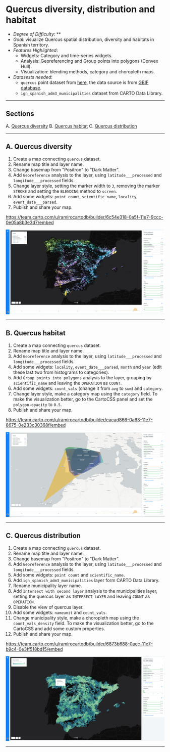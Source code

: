 # Quercus diversity, distribution and habitat

* *Degree of Difficulty*: **
* *Goal*: visualize Quercus spatial distribution, diversity and habitats in Spanish territory.
* *Features Highlighted*:
  * Widgets: Category and time-series widgets.
  * Analysis: Georeferencing and Group points into polygons (Convex Hull).
  * Visualization: blending methods, category  and choropleth maps.
* *Datasests needed*:
  * `quercus` point dataset from [here](https://team.carto.com/u/builder-demo/tables/quercus/public), the data source is from [GBIF database](http://datos.gbif.es/).
  * `ign_spanish_adm3_municipalities` dataset from CARTO Data Library.

<hr>

## Sections

A. [Quercus diversity](#diversity)
B. [Quercus habitat](#habitat)
C. [Quercus distribution](#distribution)

<hr>

## A. Quercus diversity <a name="diversity"></a> 

1. Create a map connecting `quercus` dataset.
2. Rename map title and layer name.
3. Change basemap from "Positron" to "Dark Matter".
4. Add `Georeference` analysis to the layer, using `latitude___processed` and `longitude___processed` fields.
5. Change layer style, setting the marker width to `3`, removing the marker `STROKE` and setting the `BLENDING` method to `screen`.
6. Add some widgets: `point count`, `scientific_name`, `locality`, `event_date___parsed`.
7. Publish and share your map.

https://team.carto.com/u/ramirocartodb/builder/6c54e318-0a5f-11e7-9ccc-0e05a8b3e3d7/embed

![diversity](imgs/quercus/diversity.png)

<hr>

## B. Quercus habitat <a name="habitat"></a> 

1. Create a map connecting `quercus` dataset.
2. Rename map title and layer name.
3. Add `Georeference` analysis to the layer, using `latitude___processed` and `longitude___processed` fields.
4. Add some widgets: `locality`, `event_date___parsed`, `month` and `year` (edit these last two from histograms to categories).
5. Add `Group points into polygons` analysis to the layer, grouping by `scientific_name` and leaving the `OPERATION` as `COUNT`.
6. Add some widgets: `count_vals` (change it from `avg` to `sum`) and `category`.
7. Change layer style, make a category map using the `category` field. To make the visualization better, go to the CartoCSS panel and set the `polygon-opacity` to `0.5`.
8. Publish and share your map.

https://team.carto.com/u/ramirocartodb/builder/eacad866-0a63-11e7-8675-0e233c30368f/embed

![habitat](imgs/quercus/habitat.png)

<hr>

## C. Quercus distribution <a name="distribution"></a> 

1. Create a map connecting `quercus` dataset.
2. Rename map title and layer name.
3. Change basemap from "Positron" to "Dark Matter".
4. Add `Georeference` analysis to the layer, using `latitude___processed` and `longitude___processed` fields.
5. Add some widgets: `point count` and `scientific_name`.
6. Add `ign_spanish_adm3_municipalities` layer form CARTO Data Library.
7. Rename municipality layer name.
8. Add `Intersect with second layer` analysis to the municipalities layer, setting the quercus layer as `INTERSECT LAYER` and leaving `COUNT` as `OPERATION`.
9. Disable the view of quercus layer.
10. Add some widgets: `nameunit` and `count_vals`.
11. Change municipality style, make a choropleth map using the `count_vals_density` field. To make the visualization better, go to the CartoCSS and add some custom properties.
12. Publish and share your map.

https://team.carto.com/u/ramirocartodb/builder/6873b688-0aec-11e7-b9c4-0e3ff518bd15/embed

![distribution](imgs/quercus/distribution.png)

<hr>